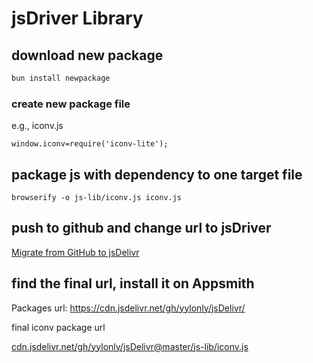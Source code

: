 # jsDriver Library

## download new package

```bash
bun install newpackage
```

### create new package file

e.g., iconv.js

```
window.iconv=require('iconv-lite');
```

## package js with dependency to one target file

```
browserify -o js-lib/iconv.js iconv.js
```

## push to github and change url to jsDriver

[Migrate from GitHub to jsDelivr](https://www.jsdelivr.com/github)

## find the final url, install it on Appsmith

Packages url: https://cdn.jsdelivr.net/gh/yylonly/jsDelivr/

final iconv package url

[cdn.jsdelivr.net/gh/yylonly/jsDelivr@master/js-lib/iconv.js](https://cdn.jsdelivr.net/gh/yylonly/jsDelivr@master/js-lib/iconv.js)
